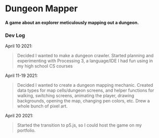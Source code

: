 # Dungeon Mapper
#### A game about an explorer meticulously mapping out a dungeon.

### Dev Log
April 10 2021:
> Decided I wanted to make a dungeon crawler.
> Started planning and experimenting with Processing 3, a language/IDE I had fun using in my high school CS courses

April 11-19 2021:
> Decided I wanted to create a dungeon mapping mechanic.
> Created data types for map cells/dungeon screens, and helper functions for walking, switching screens, animating the player, drawing backgrounds, opening the map, changing pen colors, etc.
> Drew a whole bunch of pixel art.

April 20 2021:
> Started the transition to p5.js, so I could host the game on my portfolio.